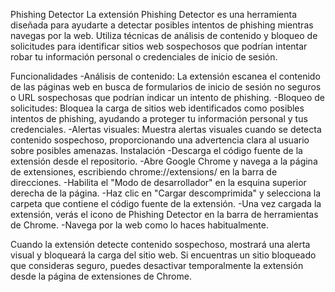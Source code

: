 Phishing Detector
La extensión Phishing Detector es una herramienta diseñada para ayudarte a detectar posibles intentos de phishing mientras navegas por la web. Utiliza técnicas de análisis de contenido y bloqueo de solicitudes para identificar sitios web sospechosos que podrían intentar robar tu información personal o credenciales de inicio de sesión.

Funcionalidades
  -Análisis de contenido: La extensión escanea el contenido de las páginas web en busca de formularios de inicio de sesión no seguros o URL sospechosas que podrían indicar un intento de phishing.
  -Bloqueo de solicitudes: Bloquea la carga de sitios web identificados como posibles intentos de phishing, ayudando a proteger tu información personal y tus credenciales.
  -Alertas visuales: Muestra alertas visuales cuando se detecta contenido sospechoso, proporcionando una advertencia clara al usuario sobre posibles amenazas.
Instalación
  -Descarga el código fuente de la extensión desde el repositorio.
  -Abre Google Chrome y navega a la página de extensiones, escribiendo chrome://extensions/ en la barra de direcciones.
  -Habilita el "Modo de desarrollador" en la esquina superior derecha de la página.
  -Haz clic en "Cargar descomprimida" y selecciona la carpeta que contiene el código fuente de la extensión.
  -Una vez cargada la extensión, verás el icono de Phishing Detector en la barra de herramientas de Chrome.
  -Navega por la web como lo haces habitualmente.

Cuando la extensión detecte contenido sospechoso, mostrará una alerta visual y bloqueará la carga del sitio web.
Si encuentras un sitio bloqueado que consideras seguro, puedes desactivar temporalmente la extensión desde la página de extensiones de Chrome.
